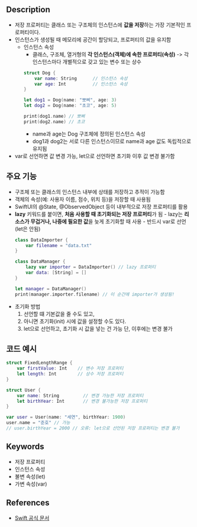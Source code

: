 ## Description
- 저장 프로퍼티는 클래스 또는 구조체의 인스턴스에 **값을 저장**하는 가장 기본적인 프로퍼티이다.
- 인스턴스가 생성될 때 메모리에 공간이 할당되고, 프로퍼티의 값을 유지함
	- 인스턴스 속성
		- 클래스, 구조체, 열거형의 **각 인스턴스(객체)에 속한 프로퍼티(속성)**
		-> 각 인스턴스마다 개별적으로 갖고 있는 변수 또는 상수
		```swift
		struct Dog {
		    var name: String      // 인스턴스 속성
		    var age: Int          // 인스턴스 속성
		}
		
		let dog1 = Dog(name: "뽀삐", age: 3)
		let dog2 = Dog(name: "초코", age: 5)
		
		print(dog1.name) // 뽀삐
		print(dog2.name) // 초코
		```
		- name과 age는 Dog 구조체에 정의된 인스턴스 속성
		- dog1과 dog2는 서로 다른 인스턴스이므로 name과 age 값도 독립적으로 유지됨
- var로 선언하면 값 변경 가능, let으로 선언하면 초기화 이후 값 변경 불가함

## 주요 기능
+ 구조체 또는 클래스의 인스턴스 내부에 상태를 저장하고 추적이 가능함
+ 객체의 속성(예: 사용자 이름, 점수, 위치 등)을 저장할 때 사용됨
+ SwiftUI의 @State, @ObservedObject 등이 내부적으로 저장 프로퍼티를 활용
+ **lazy** 키워드를 붙이면, **처음 사용할 때 초기화되는 저장 프로퍼티**가 됨
	  - lazy는 **리소스가 무겁거나, 나중에 필요한 값**을 늦게 초기화할 때 사용
	  - 반드시 var로 선언 (let은 안됨)
	```swift
	class DataImporter {
	    var filename = "data.txt"
	}
	
	class DataManager {
	    lazy var importer = DataImporter() // lazy 프로퍼티
	    var data: [String] = []
	}
	
	let manager = DataManager()
	print(manager.importer.filename) // 이 순간에 importer가 생성됨!
	```

- 초기화 방법
	1. 선언할 떄 기본값을 줄 수도 있고,
	2. 아니면 초기화(init) 시에 값을 설정할 수도 있다.
	3. let으로 선언하고, 초기화 시 값을 넣는 건 가능
	   단, 이후에는 변경 불가

## 코드 예시

```swift
struct FixedLengthRange {
    var firstValue: Int    // 변수 저장 프로퍼티
    let length: Int        // 상수 저장 프로퍼티
}
```

```swift
struct User {
    var name: String         // 변경 가능한 저장 프로퍼티
    let birthYear: Int       // 변경 불가능한 저장 프로퍼티
}

var user = User(name: "세연", birthYear: 1900)
user.name = "준호" // 가능
// user.birthYear = 2000 // 오류: let으로 선언된 저장 프로퍼티는 변경 불가
```

## Keywords
+ 저장 프로퍼티
+ 인스턴스 속성
+ 불변 속성(let)
+ 가변 속성(var)

## References
- [Swift 공식 문서](https://docs.swift.org/swift-book/documentation/the-swift-programming-language/properties/#Stored-Properties-and-Instance-Variables)